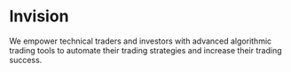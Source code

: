 # Invision

We empower technical traders and investors with advanced algorithmic trading tools to automate their trading strategies and increase their trading success.
